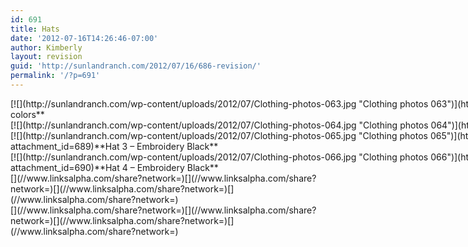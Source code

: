 ```yaml
---
id: 691
title: Hats
date: '2012-07-16T14:26:46-07:00'
author: Kimberly
layout: revision
guid: 'http://sunlandranch.com/2012/07/16/686-revision/'
permalink: '/?p=691'
---
```


<div class="wp-caption alignnone" id="attachment_687" style="width: 1290px">[![](http://sunlandranch.com/wp-content/uploads/2012/07/Clothing-photos-063.jpg "Clothing photos 063")](http://sunlandranch.com/?attachment_id=687)**Hat 1 – Embroidery assorted colors**

</div><div class="wp-caption alignnone" id="attachment_688" style="width: 1290px">[![](http://sunlandranch.com/wp-content/uploads/2012/07/Clothing-photos-064.jpg "Clothing photos 064")](http://sunlandranch.com/?attachment_id=688)**Hat 2 – Embroidery Black**

</div><div class="wp-caption alignnone" id="attachment_689" style="width: 970px">[![](http://sunlandranch.com/wp-content/uploads/2012/07/Clothing-photos-065.jpg "Clothing photos 065")](http://sunlandranch.com/?attachment_id=689)**Hat 3 – Embroidery Black**

</div><div class="wp-caption alignnone" id="attachment_690" style="width: 970px">[![](http://sunlandranch.com/wp-content/uploads/2012/07/Clothing-photos-066.jpg "Clothing photos 066")](http://sunlandranch.com/?attachment_id=690)**Hat 4 – Embroidery Black**

</div><div class="linksalpha_container linksalpha_app_3" data-counters="1" data-size="regular" data-style="square" data-title="Hats" data-url="https://www.sunlandranch.com/?p=691">[](//www.linksalpha.com/share?network=)[](//www.linksalpha.com/share?network=)[](//www.linksalpha.com/share?network=)[](//www.linksalpha.com/share?network=)</div><div class="linksalpha_container linksalpha_app_7" data-position="" data-title="Hats" data-url="https://www.sunlandranch.com/?p=691">[](//www.linksalpha.com/share?network=)[](//www.linksalpha.com/share?network=)[](//www.linksalpha.com/share?network=)[](//www.linksalpha.com/share?network=)</div>